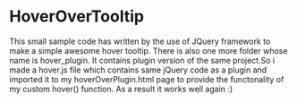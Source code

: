 # HoverOverTooltip
This small sample code has written by the use of JQuery framework to make a simple awesome hover tooltip.
There is also one more folder whose name is hover_plugin. It contains plugin version of the same project.So i made a hover.js file which contains same jQuery code as a plugin and imported it to my hoverOverPlugin.html page to provide the functonality of my custom hover() function. As a result it works well again :)

